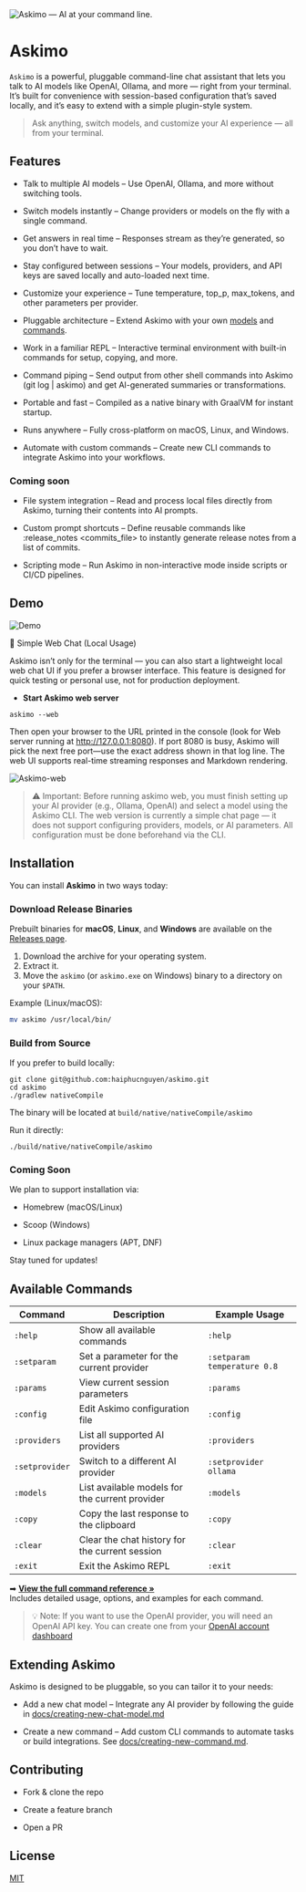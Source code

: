 <picture>
  <source media="(prefers-color-scheme: dark)" srcset="public/askimo-logo-dark.svg">
  <img alt="Askimo — AI at your command line." src="public/askimo-logo.svg">
</picture>

# Askimo

`Askimo` is a powerful, pluggable command-line chat assistant that lets you talk to AI models like OpenAI, Ollama, and more — right from your terminal. It’s built for convenience with session-based configuration that’s saved locally, and it’s easy to extend with a simple plugin-style system.

> Ask anything, switch models, and customize your AI experience — all from your terminal.

## Features

* Talk to multiple AI models – Use OpenAI, Ollama, and more without switching tools.

* Switch models instantly – Change providers or models on the fly with a single command.

* Get answers in real time – Responses stream as they’re generated, so you don’t have to wait.

* Stay configured between sessions – Your models, providers, and API keys are saved locally and auto-loaded next time.

* Customize your experience – Tune temperature, top_p, max_tokens, and other parameters per provider.

* Pluggable architecture – Extend Askimo with your own [models](docs/creating-new-chat-model.md) and [commands](docs/creating-new-command.md).

* Work in a familiar REPL – Interactive terminal environment with built-in commands for setup, copying, and more.

* Command piping – Send output from other shell commands into Askimo (git log | askimo) and get AI-generated summaries or transformations.

* Portable and fast – Compiled as a native binary with GraalVM for instant startup.

* Runs anywhere – Fully cross-platform on macOS, Linux, and Windows.

* Automate with custom commands – Create new CLI commands to integrate Askimo into your workflows.

### Coming soon

* File system integration – Read and process local files directly from Askimo, turning their contents into AI prompts.

* Custom prompt shortcuts – Define reusable commands like :release_notes <commits_file> to instantly generate release notes from a list of commits.

* Scripting mode – Run Askimo in non-interactive mode inside scripts or CI/CD pipelines.


## Demo
![Demo](public/demo.gif)

💬 Simple Web Chat (Local Usage)

Askimo isn’t only for the terminal — you can also start a lightweight local web chat UI if you prefer a browser interface.
This feature is designed for quick testing or personal use, not for production deployment.

* **Start Askimo web server**
```
askimo --web
```


Then open your browser to the URL printed in the console (look for Web server running at http://127.0.0.1:8080). If port 8080 is busy, Askimo will pick the next free port—use the exact address shown in that log line.
The web UI supports real-time streaming responses and Markdown rendering.

![Askimo-web](public/askimo-web.png)

> ⚠️ Important: Before running askimo web, you must finish setting up your AI provider (e.g., Ollama, OpenAI) and select a model using the Askimo CLI.
> The web version is currently a simple chat page — it does not support configuring providers, models, or AI parameters. All configuration must be done beforehand via the CLI.

## Installation

You can install **Askimo** in two ways today:

### Download Release Binaries

Prebuilt binaries for **macOS**, **Linux**, and **Windows** are available on the [Releases page](https://github.com/haiphucnguyen/askimo/releases).

1. Download the archive for your operating system.
2. Extract it.
3. Move the `askimo` (or `askimo.exe` on Windows) binary to a directory on your `$PATH`.

Example (Linux/macOS):

```bash
mv askimo /usr/local/bin/
```

### Build from Source

If you prefer to build locally:
```
git clone git@github.com:haiphucnguyen/askimo.git
cd askimo
./gradlew nativeCompile
```

The binary will be located at `build/native/nativeCompile/askimo`

Run it directly:

```terminaloutput
./build/native/nativeCompile/askimo
```

### Coming Soon

We plan to support installation via:

* Homebrew (macOS/Linux)

* Scoop (Windows)

* Linux package managers (APT, DNF)

Stay tuned for updates!


## Available Commands

| Command        | Description                                    | Example Usage               |
|----------------|------------------------------------------------|-----------------------------|
| `:help`        | Show all available commands                    | `:help`                     |
| `:setparam`    | Set a parameter for the current provider       | `:setparam temperature 0.8` |
| `:params`      | View current session parameters                | `:params`                   |
| `:config`      | Edit Askimo configuration file                 | `:config`                   |
| `:providers`   | List all supported AI providers                | `:providers`                |
| `:setprovider` | Switch to a different AI provider              | `:setprovider ollama`       |
| `:models`      | List available models for the current provider | `:models`                   |
| `:copy`        | Copy the last response to the clipboard        | `:copy`                     |
| `:clear`       | Clear the chat history for the current session | `:clear`                    |
| `:exit`        | Exit the Askimo REPL                           | `:exit`                     |


➡ **[View the full command reference »](docs/commands.md)**  
Includes detailed usage, options, and examples for each command.


> 💡 Note: If you want to use the OpenAI provider, you will need an OpenAI API key. You can create one from your [OpenAI account dashboard](https://platform.openai.com/api-keys)

## Extending Askimo

Askimo is designed to be pluggable, so you can tailor it to your needs:

* Add a new chat model – Integrate any AI provider by following the guide in [docs/creating-new-chat-model.md](docs/creating-new-chat-model.md)

* Create a new command – Add custom CLI commands to automate tasks or build integrations. See [docs/creating-new-command.md](docs/creating-new-command.md).

## Contributing

* Fork & clone the repo

* Create a feature branch

* Open a PR

## License
[MIT](https://opensource.org/license/mit)

